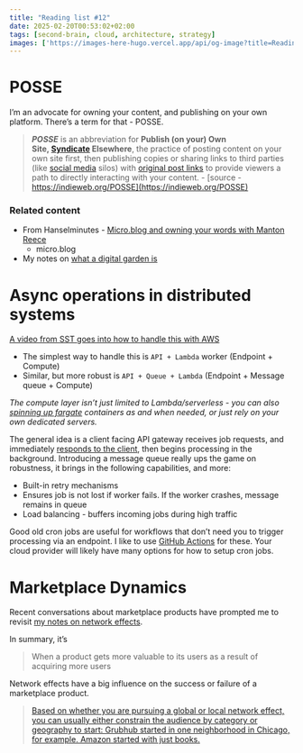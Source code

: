 ```yaml
---
title: "Reading list #12"
date: 2025-02-20T00:53:02+02:00
tags: [second-brain, cloud, architecture, strategy]
images: ['https://images-here-hugo.vercel.app/api/og-image?title=Reading+list+%2312']
---
```


# POSSE
I’m an advocate for owning your content, and publishing on your own platform. There’s a term for that - POSSE.

> ***POSSE*** is an abbreviation for **Publish (on your) Own Site, [Syndicate](https://indieweb.org/Category:syndication) Elsewhere**, the practice of posting content on your own site first, then publishing copies or sharing links to third parties (like [social media](https://indieweb.org/social_media) silos) with [original post links](https://indieweb.org/original_post_link) to provide viewers a path to directly interacting with your content. - [source - https://indieweb.org/POSSE](https://indieweb.org/POSSE)

### Related content
- From Hanselminutes - [Micro.blog and owning your words with Manton Reece](https://hanselminutes.com/983/microblog-and-owning-your-words-with-manton-reece)
  - micro.blog
- My notes on [what a digital garden is](https://www.guidefari.com/digital-garden/)

# Async operations in distributed systems

[A video from SST goes into how to handle this with AWS](https://www.youtube.com/watch?v=3PJM7mtF-eo)
- The simplest way to handle this is `API + Lambda` worker (Endpoint + Compute)
- Similar, but more robust is `API + Queue + Lambda` (Endpoint + Message queue + Compute)

*The compute layer isn’t just limited to Lambda/serverless - you can also [spinning up fargate](https://youtu.be/3PJM7mtF-eo?si=T3DfOtyn7WriVCAx&t=572) containers as and when needed, or just rely on your own dedicated servers.*

The general idea is a client facing API gateway receives job requests, and immediately [responds to the client](https://developer.mozilla.org/en-US/docs/Web/HTTP/Status/202), then begins processing in the background.
Introducing a message queue really ups the game on robustness, it brings in the following capabilities, and more:
- Built-in retry mechanisms
- Ensures job is not lost if worker fails. If the worker crashes, message remains in queue
- Load balancing - buffers incoming jobs during high traffic

Good old cron jobs are useful for workflows that don’t need you to trigger processing via an endpoint. I like to use [GitHub Actions](https://github.com/features/actions) for these. Your cloud provider will likely have many options for how to setup cron jobs.

# Marketplace Dynamics
Recent conversations about marketplace products have prompted me to revisit [my notes on network effects](https://www.guidefari.com/network-effects/). 

In summary, it’s 
> When a product gets more valuable to its users as a result of acquiring more users

Network effects have a big influence on the success or failure of a marketplace product.
 
> [Based on whether you are pursuing a global or local network effect, you can usually either constrain the audience by category or geography to start: Grubhub started in one neighborhood in Chicago, for example. Amazon started with just books.](https://caseyaccidental.com/product-market-fit-network-effects/)